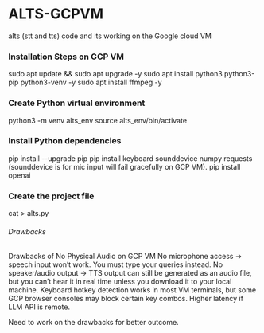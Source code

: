 # ALTS-GCPVM
alts (stt and tts) code and its working on the Google cloud VM

### Installation Steps on GCP VM
sudo apt update && sudo apt upgrade -y
sudo apt install python3 python3-pip python3-venv -y
sudo apt install ffmpeg -y

### Create Python virtual environment
python3 -m venv alts_env
source alts_env/bin/activate

### Install Python dependencies
pip install --upgrade pip
pip install keyboard sounddevice numpy requests  (sounddevice is for mic input will fail gracefully on GCP VM).
pip install openai

### Create the project file
cat > alts.py



###### Drawbacks
Drawbacks of No Physical Audio on GCP VM
No microphone access -> speech input won’t work.
You must type your queries instead.
No speaker/audio output -> TTS output can still be generated as an audio file, but you can’t hear it in real time unless you download it to your local machine.
Keyboard hotkey detection works in most VM terminals, but some GCP browser consoles may block certain key combos.
Higher latency if LLM API is remote.

Need to work on the drawbacks for better outcome.
